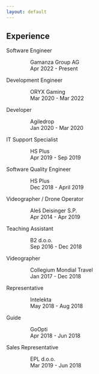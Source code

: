 ```yaml
---
layout: default
---
```


## Experience

<dl>
    <dt>Software Engineer</dt>
    <dd>
        <ul>Gamanza Group AG<br>Apr 2022 - Present </ul>
    </dd>
    <dt>Development Engineer</dt>
    <dd>
        <ul>ORYX Gaming<br>Mar 2020 - Mar 2022</ul>
    </dd>
    <dt>Developer</dt>
    <dd>
        <ul>Agiledrop<br>Jan 2020 - Mar 2020</ul>
    </dd>
    <dt>IT Support Specialist</dt>
    <dd>
        <ul>HS Plus<br>Apr 2019 - Sep 2019</ul>
    </dd>
    <dt>Software Quality Engineer</dt>
    <dd>
        <ul>HS Plus<br>Dec 2018 - April 2019</ul>
    </dd>
    <dt>Videographer / Drone Operator</dt>
    <dd>
        <ul>Aleš Deisinger S.P.<br>Apr 2014 - Apr 2019</ul>
    </dd>
    <dt>Teaching Assistant</dt>
    <dd>
        <ul>B2 d.o.o.<br>Sep 2016 - Dec 2018</ul>
    </dd>
    <dt>Videographer</dt>
    <dd>
        <ul>Collegium Mondial Travel<br>Jan 2017 - Dec 2018</ul>
    </dd>
    <dt>Representative</dt>
    <dd>
        <ul>Intelekta<br>May 2018 - Aug 2018</ul>
    </dd>
    <dt>Guide</dt>
    <dd>
        <ul>GoOpti<br>Apr 2018 - Jun 2018</ul>
    </dd>
    <dt>Sales Representative</dt>
    <dd>
        <ul>EPL d.o.o.<br>Mar 2019 - Jun 2018</ul>
    </dd>
</dl>
